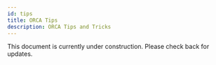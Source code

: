 ```yaml
---
id: tips
title: ORCA Tips
description: ORCA Tips and Tricks
---
```


This document is currently under construction. Please check back for updates.
